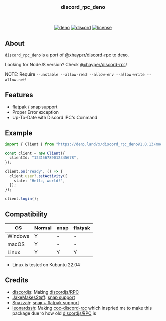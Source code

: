 <!-- markdownlint-disable -->
<div align="center">
    <br />
    <h3>discord_rpc_deno</h3>
    <br />
    <p>
        <a href="https://deno.land/x/discord_rpc_deno"><img src="https://img.shields.io/github/v/release/xhayper/discord-rpc-deno?include_prereleases&label=deno&logo=deno" alt="deno"/></a>
        <a href="https://discord.com/invite/xTAR8nUs2g" target="_blank"><img src="https://img.shields.io/discord/965168309731487805.svg" alt="discord"/></a>
        <a href="https://github.com/xhayper/discord-rpc-deno/blob/main/LICENSE" target="_blank"><img src="https://img.shields.io/github/license/xhayper/discord-rpc-deno.svg" alt="license"/></a>
    </p>
</div>
<!-- markdownlint-enable -->

## About

`discord_rpc_deno` is a port of
[@xhayper/discord-rpc](https://github.com/xhayper/discord-rpc) to deno.

Looking for NodeJS version? Check
[@xhayper/discord-rpc](https://github.com/xhayper/discord-rpc)!

NOTE: Require `--unstable --allow-read --allow-env --allow-write --allow-net`!

## Features

- flatpak / snap support
- Proper Error exception
- Up-To-Date with Discord IPC's Command

## Example

```ts
import { Client } from "https://deno.land/x/discord_rpc_deno@1.0.13/mod.ts";

const client = new Client({
  clientId: "123456789012345678",
});

client.on("ready", () => {
  client.user?.setActivity({
    state: "Hello, world!",
  });
});

client.login();
```

## Compatibility

| OS      | Normal | snap | flatpak |
| ------- | ------ | ---- | ------- |
| Windows | Y      | -    | -       |
| macOS   | Y      | -    | -       |
| Linux   | Y      | Y    | Y       |

- Linux is tested on Kubuntu 22.04

## Credits

- [discordjs](https://github.com/discordjs): Making
  [discordjs/RPC](https://github.com/discordjs/RPC)
- [JakeMakesStuff](https://github.com/JakeMakesStuff):
  [snap support](https://github.com/discordjs/RPC/pull/152)
- [Snazzah](https://github.com/Snazzah):
  [snap + flatpak support](https://github.com/Snazzah/SublimeDiscordRP/blob/c13e60cdbc5de8147881bb232f2339722c2b46b4/discord_ipc/__init__.py#L208)
- [leonardssh](https://github.com/leonardssh): Making
  [coc-discord-rpc](https://github.com/leonardssh/coc-discord-rpc) which
  inspried me to make this package due to how old
  [discordjs/RPC](https://github.com/discordjs/RPC) is
